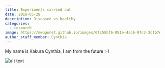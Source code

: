 ```yaml
---
title: Experiments carried out
date: 2018-05-28
description: Diseased vs healthy
categories:
  - research
image: https://mwogonet.github.io/images/6fc58bf6-051e-4ac6-97c2-3c1b7e4f4a0c.jpeg
author_staff_member: Cynthia
---
```

My name is Kakura Cynthia, I am from the future :-)

![alt text](https://mwogonet.github.io/images/4d293ec3-36b0-491b-a02d-84a01a58009f.jpeg "Logo Title Text 1")
